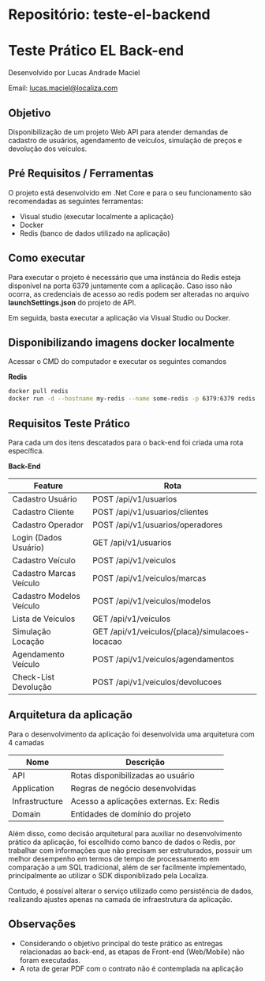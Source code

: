 # Repositório: teste-el-backend

# Teste Prático EL Back-end
Desenvolvido por Lucas Andrade Maciel

Email: lucas.maciel@localiza.com

## Objetivo
Disponibilização de um projeto Web API para atender demandas de cadastro de usuários, agendamento de veículos, simulação de preços e devolução dos veículos.

## Pré Requisitos / Ferramentas
O projeto está desenvolvido em .Net Core e para o seu funcionamento são recomendadas as seguintes ferramentas:

  - Visual studio (executar localmente a aplicação)
  - Docker 
  - Redis (banco de dados utilizado na aplicação)

## Como executar

Para executar o projeto é necessário que uma instância do Redis esteja disponível na porta 6379 juntamente com a aplicação. Caso isso não ocorra, as credenciais de acesso ao redis podem ser alteradas no arquivo **launchSettings.json** do projeto de API.

Em seguida, basta executar a aplicação via Visual Studio ou Docker.

## Disponibilizando imagens docker localmente

Acessar o CMD do computador e executar os seguintes comandos

**Redis**
```sh
docker pull redis
docker run -d --hostname my-redis --name some-redis -p 6379:6379 redis:latest
```

## Requisitos Teste Prático

Para cada um dos itens descatados para o back-end foi criada uma rota específica.

**Back-End**

| Feature | Rota |
| ------ | ------ |
| Cadastro Usuário | POST /api/v1/usuarios |
| Cadastro Cliente | POST /api/v1/usuarios/clientes |
| Cadastro Operador | POST /api/v1/usuarios/operadores |
| Login (Dados Usuário) | GET /api/v1/usuarios |
| Cadastro Veículo | POST /api/v1/veiculos |
| Cadastro Marcas Veículo | POST /api/v1/veiculos/marcas |
| Cadastro Modelos Veículo | POST /api/v1/veiculos/modelos |
| Lista de Veículos | GET /api/v1/veiculos |
| Simulação Locação | GET /api/v1/veiculos/{placa}/simulacoes-locacao |
| Agendamento Veículo | POST /api/v1/veiculos/agendamentos |
| Check-List Devolução | POST /api/v1/veiculos/devolucoes |

## Arquitetura da aplicação
Para o desenvolvimento da aplicação foi desenvolvida uma arquitetura com 4 camadas 

| Nome | Descrição |
| ------ | ------ |
| API | Rotas disponibilizadas ao usuário |
| Application | Regras de negócio desenvolvidas |
| Infrastructure | Acesso a aplicações externas. Ex: Redis |
| Domain | Entidades de domínio do projeto |

Além disso, como decisão arquitetural para auxiliar no desenvolvimento prático da aplicação, foi escolhido como banco de dados o Redis, por trabalhar com informações que não precisam ser estruturados, possuir um melhor desempenho em termos de tempo de processamento em comparação a um SQL tradicional, além de ser facilmente implementado, principalmente ao utilizar o SDK disponiblizado pela Localiza.

Contudo, é possível alterar o serviço utilizado como persistência de dados, realizando ajustes apenas na camada de infraestrutura da aplicação.

## Observações

  - Considerando o objetivo principal do teste prático as entregas relacionadas ao back-end, as etapas de Front-end (Web/Mobile) não foram executadas.
  - A rota de gerar PDF com o contrato não é contemplada na aplicação